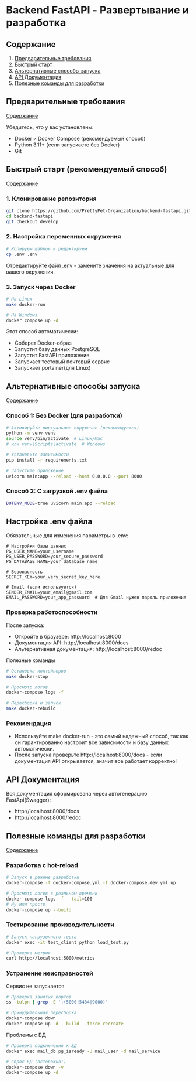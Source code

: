 # Backend FastAPI - Развертывание и разработка

## Содержание

1. [Предварительные требования](#предварительные-требования)
2. [Быстрый старт](#быстрый-старт)
3. [Альтернативные способы запуска](#альтернативные-сособы-запуска)
4. [API Документация](#api-документация)
5. [Полезные команды для разработки](#полезные-команды-для-разработки)


## Предварительные требования
[Содержание](#содержание)

Убедитесь, что у вас установлены:
- Docker и Docker Compose (рекомендуемый способ)
- Python 3.11+ (если запускаете без Docker)
- Git

## Быстрый старт (рекомендуемый способ)
[Содержание](#содержание)
### 1. Клонирование репозитория
```bash
git clone https://github.com/PrettyPet-Organization/backend-fastapi.git
cd backend-fastapi
git checkout develop
```
### 2. Настройка переменных окружения
```bash
# Копируем шаблон и редактируем
cp .env .env
```
Отредактируйте файл .env - замените значения на актуальные для вашего окружения.

### 3. Запуск через Docker
```bash
# На Linux
make docker-run

# На Windows
docker compose up -d
```
Этот способ автоматически:
- Соберет Docker-образ
- Запустит базу данных PostgreSQL
- Запустит FastAPI приложение
- Запускает тестовый почтовый сервис
- Запускает portainer(для Linux)

## Альтернативные способы запуска
[Содержание](#содержание)

### Способ 1: Без Docker (для разработки)
```bash
# Активируйте виртуальное окружение (рекомендуется)
python -m venv venv
source venv/bin/activate  # Linux/Mac
# или venv\Scripts\activate  # Windows

# Установите зависимости
pip install -r requirements.txt

# Запустите приложение
uvicorn main:app --reload --host 0.0.0.0 --port 8000
```
### Способ 2: С загрузкой .env файла
```bash
DOTENV_MODE=true uvicorn main:app --reload
```

## Настройка .env файла
Обязательные для изменения параметры в .env:

```env
# Настройки базы данных
PG_USER_NAME=your_username
PG_USER_PASSWORD=your_secure_password
PG_DATABASE_NAME=your_database_name

# Безопасность
SECRET_KEY=your_very_secret_key_here

# Email (если используется)
SENDER_EMAIL=your_email@gmail.com
EMAIL_PASSWORD=your_app_password  # Для Gmail нужен пароль приложения
```
### Проверка работоспособности
После запуска:
- Откройте в браузере: http://localhost:8000
- Документация API: http://localhost:8000/docs
- Альтернативная документация: http://localhost:8000/redoc

Полезные команды
```bash
# Остановка контейнеров
make docker-stop

# Просмотр логов
docker-compose logs -f

# Пересборка и запуск
make docker-rebuild
```

### Рекомендация
- Используйте make docker-run - это самый надежный способ, так как он гарантированно настроит все зависимости и базу данных автоматически.
- После запуска проверьте http://localhost:8000/docs - если документация API открывается, значит все работает корректно!


## API Документация

Вся документация сформирована через автогенерацию FastApi(Swagger):
- http://localhost:8000/docs
- http://localhost:8000/redoc

## Полезные команды для разработки
[Содержание](#содержание)
### Разработка с hot-reload
```bash
# Запуск в режиме разработки
docker-compose -f docker-compose.yml -f docker-compose.dev.yml up

# Просмотр логов в реальном времени
docker-compose logs -f --tail=100
# Ну или просто 
docker-compose up --build
```
### Тестирование производительности
```bash
# Запуск нагрузочного теста
docker exec -it test_client python load_test.py

# Проверка метрик
curl http://localhost:5000/metrics
```
### Устранение неисправностей
Сервис не запускается
```bash
# Проверка занятых портов
ss -tulpn | grep -E ':(5000|5434|9000)'

# Принудительная пересборка
docker-compose down
docker-compose up -d --build --force-recreate
```
Проблемы с БД
```bash
# Проверка подключения к БД
docker exec mail_db pg_isready -U mail_user -d mail_service

# Сброс БД (осторожно!)
docker-compose down -v
docker-compose up -d
```
